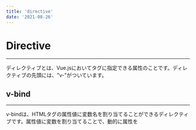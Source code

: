 ```yaml
---
title: 'directive'
date: '2021-08-26'
---
```


# Directive
---

ディレクティブとは、Vue.jsにおいてタグに指定できる属性のことです。ディレクティブの先頭には、"v-"がついています。

## v-bind
---
v-bindは、HTMLタグの属性値に変数名を割り当てることができるディレクティブです。属性値に変数を割り当てることで、動的に属性を